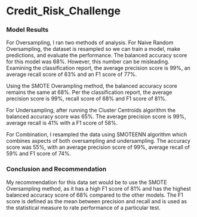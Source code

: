 # Credit_Risk_Challenge

### Model Results

For Oversampling, I ran two methods of analysis. For Naive Random Oversampling, the dataset is resampled so we can train a model, make predictions, and evaluate the performance. The balanced accuracy score for this model was 68%. However, this number can be misleading. Examining the classification report, the average precision score is 99%, an average recall score of 63% and an F1 score of 77%.

Using the SMOTE Overampling method, the balanced accuracy score remains the same at 68%. Per the classification report, the average precision score is 99%, recall score of 68% and F1 score of 81%.

For Undersampling, after running the Cluster Centroids algorithm the balanced accuracy score was 65%. The average precision score is 99%, average recall is 41% with a F1 score of 58%.

For Combination, I resampled the data using SMOTEENN algorithm which combines aspects of both oversampling and undersampling. The accuracy score was 55%, with an average precision score of 99%, average recall of 59% and F1 score of 74%.

### Conclusion and Recommendation

My recommendation for this data set would be to use the SMOTE Oversampling method, as it has a high F1 score of 81% and has the highest balanced accuracy score of 68% compared to the other models. The F1 score is defined as the mean between precision and recall and is used as the statistical measure to rate performance of a particular test.

